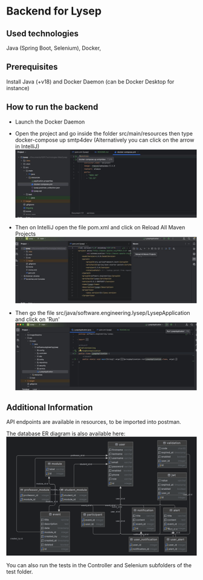 # Backend for Lysep

## Used technologies

Java (Spring Boot, Selenium), Docker, 

## Prerequisites

Install Java (+v18) and Docker Daemon (can be Docker Desktop for instance)

## How to run the backend

- Launch the Docker Daemon
- Open the project and go inside the folder src/main/resources then type docker-compose up smtp4dev
  (Alternatively you can click on the arrow in IntelliJ)
  ![img_1.png](imagesReadme/img1.png)

- Then on IntelliJ open the file pom.xml and click on Reload All Maven Projects
![img2.png](imagesReadme/img2.png)

- Then go the file src/java/software.engineering.lysep/LysepApplication and click on 'Run'
![img3.png](imagesReadme/img3.png)

## Additional Information

API endpoints are available in resources, to be imported into postman.  

The database ER diagram is also available here:
![lysep.png](src/main/resources/lysep.png)

You can also run the tests in the Controller and Selenium subfolders of the test folder.